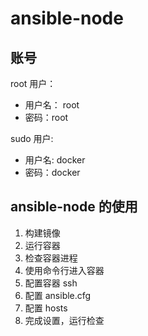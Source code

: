 # ansible-node
## 账号
root 用户：
- 用户名： root
- 密码：root

sudo 用户:
- 用户名: docker
- 密码：docker

## ansible-node 的使用
1. 构建镜像
2. 运行容器
3. 检查容器进程
4. 使用命令行进入容器
5. 配置容器 ssh
6. 配置 ansible.cfg
7. 配置 hosts
8. 完成设置，运行检查